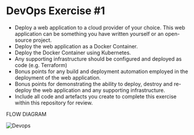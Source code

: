 # DevOps Exercise #1
####
* Deploy a web application to a cloud provider of your choice. This web application can be something you have written yourself or an open-source project.
* Deploy the web application as a Docker Container.
* Deploy the Docker Container using Kubernetes.
* Any supporting infrastructure should be configured and deployed as code (e.g. Terraform)
* Bonus points for any build and deployment automation employed in the deployment of the web application.
* Bonus points for demonstrating the ability to deploy, destroy and re-deploy the web application and any supporting infrastructure.
* Include all code and artefacts you create to complete this exercise within this repository for review.


FLOW DIAGRAM

![Devops](https://user-images.githubusercontent.com/64772793/121806614-34d86d80-cc6e-11eb-9d48-5f252e82867a.PNG)


